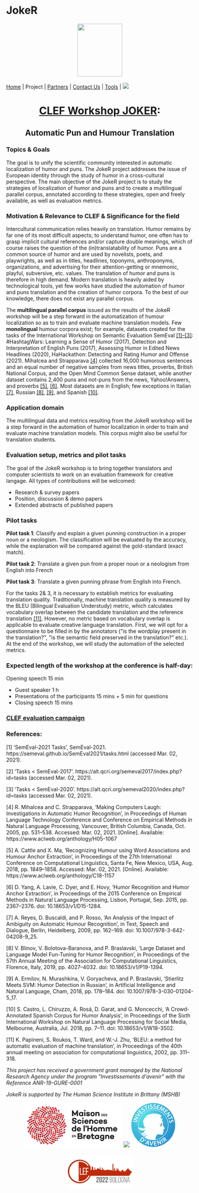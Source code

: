 # JokeR
  <p align="center">
  <img src="Joker.png" width="120" height="142">
  </p>

[Home](index) | Project | [Partners](partners) | [Contact Us](contact) | [Tools](tools) | [<img src="drapeau FR.png" width="20">](https://motsmachines.github.io/joker/FR/projet)
<br>
  <h1 align="center"><a href="https://motsmachines.github.io/joker/EN">CLEF Workshop JOKER</a>:</h1>
  <h2 align="center">Automatic Pun and Humour Translation</h2>

  <h3>Topics & Goals</h3>
  
  The goal is to unify the scientific community interested in automatic localization of humor and puns.  The JokeR project addresses the issue of European identity through the study of humor in a cross-cultural perspective. The main objective of the JokeR project is to study the strategies of localization of humor and puns and to create a multilingual parallel corpus, annotated according to these strategies, open and freely available, as well as evaluation metrics.

  <h3>Motivation & Relevance to CLEF & Significance for the field</h3> 

  Intercultural communication relies heavily on translation. Humor remains by far one of its most difficult aspects; to understand humor, one often has to grasp implicit cultural references and/or capture double meanings, which of course raises the question of the (in)translatability of humor. Puns are a common source of humor and are used by novelists, poets, and playwrights, as well as in titles, headlines, toponyms, anthroponyms, organizations, and advertising for their attention-getting or mnemonic, playful, subversive, etc. values. The translation of humor and puns is therefore in high demand. Modern translation is heavily aided by technological tools, yet few works have studied the automation of humor and puns translation and the creation of humor corpora. To the best of our knowledge, there does not exist any parallel corpus.

  The **multilingual parallel corpus** issued as the results of the JokeR workshop will be a step forward in the automatization of humour localization so as to train and evaluate machine translation models. Few **monolingual** humour corpora exist; for example, datasets created for the tasks of the International Workshop on Semantic Evaluation SemEval <a href="#note1">[1]–[3]</a>: #HashtagWars: Learning a Sense of Humor (2017), Detection and Interpretation of English Puns (2017), Assessing Humor in Edited News Headlines (2020), HaHackathon: Detecting and Rating Humor and Offense (2021). Mihalcea and Strapparava <a href="#note1">[4]</a> collected 16,000 humorous sentences and an equal number of negative samples from news titles, proverbs, British National Corpus, and the Open Mind Common Sense dataset, while another dataset contains 2,400 puns and not-puns from the news, Yahoo!Answers, and proverbs <a href="#note1">[5]</a>, <a href="#note2">[6]</a>. Most datasets are in English; few exceptions in Italian <a href="#note2">[7]</a>, Russian <a href="#note2">[8]</a>, <a href="#note2">[9]</a>, and Spanish <a href="#note2">[10]</a>.

  <h3>Application domain</h3>

  The multilingual data and metrics resulting from the JokeR workshop will be a step forward in the automation of humor localization in order to train and evaluate machine translation models. This corpus might also be useful for translation students. 

  <h3>Evaluation setup, metrics and pilot tasks</h3>

  The goal of the JokeR workshop is to bring together translators and computer scientists to work on an evaluation framework for creative langage. All types of contributions will be welcomed:
  - Research & survey papers
  - Position, discussion & demo papers
  - Extended abstracts of published papers

  <h3>Pilot tasks</h3>

**Pilot task 1**: Classify and explain a given punning construction in a proper noun or a neologism. The classification will be evaluated by the accuracy, while the explanation will be compared against the gold-standard (exact match).

**Pilot task 2**: Translate a given pun from a proper noun or a neologism from English into French

**Pilot task 3**: Translate a given punning phrase from English into French. 

For the tasks 2& 3, it is necessary to establish metrics for evaluating translation quality. Traditionally, machine translation quality is measured by the BLEU (Bilingual Evaluation Understudy) metric, which calculates vocabulary overlap between the candidate translation and the reference translation <a href="#note2">[11]</a>. However, no metric based on vocabulary overlap is applicable to evaluate creative language translation. First, we will opt for a questionnaire to be filled in by the annotators ("is the wordplay present in the translation?", "is the semantic field preserved in the translation?” etc.). At the end of the workshop, we will study the automation of the selected metrics. 

<h3>Expected length of the workshop at the conference is half-day:</h3>

Opening speech 15 min
  - Guest speaker 1 h
  - Presentations of the participants 15 mins + 5 min for questions
  - Closing speech 15 mins

<p>
  <a href="./JOKER_CLEF_2021.pdf"><h3>CLEF evaluation campaign</h3></a>
</p>

<h3 id="note1">References:</h3>
  <p>
<p>[1]	‘SemEval-2021 Tasks’, SemEval-2021. https://semeval.github.io/SemEval2021/tasks.html (accessed Mar. 02, 2021).</p>
<p>[2]	‘Tasks < SemEval-2017’. https://alt.qcri.org/semeval2017/index.php?id=tasks (accessed Mar. 02, 2021).</p>
<p>[3]	‘Tasks < SemEval-2020’. https://alt.qcri.org/semeval2020/index.php?id=tasks (accessed Mar. 02, 2021).</p>
<p>[4]	R. Mihalcea and C. Strapparava, ‘Making Computers Laugh: Investigations in Automatic Humor Recognition’, in Proceedings of Human Language Technology Conference and Conference on Empirical Methods in Natural Language Processing, Vancouver, British Columbia, Canada, Oct. 2005, pp. 531–538. Accessed: Mar. 02, 2021. [Online]. Available: https://www.aclweb.org/anthology/H05-1067</p>
<p>[5]	A. Cattle and X. Ma, ‘Recognizing Humour using Word Associations and Humour Anchor Extraction’, in Proceedings of the 27th International Conference on Computational Linguistics, Santa Fe, New Mexico, USA, Aug. 2018, pp. 1849–1858. Accessed: Mar. 02, 2021. [Online]. Available: https://www.aclweb.org/anthology/C18-1157</p>
<p id="note2">[6]	D. Yang, A. Lavie, C. Dyer, and E. Hovy, ‘Humor Recognition and Humor Anchor Extraction’, in Proceedings of the 2015 Conference on Empirical Methods in Natural Language Processing, Lisbon, Portugal, Sep. 2015, pp. 2367–2376. doi: 10.18653/v1/D15-1284.</p>
<p>[7]	A. Reyes, D. Buscaldi, and P. Rosso, ‘An Analysis of the Impact of Ambiguity on Automatic Humour Recognition’, in Text, Speech and Dialogue, Berlin, Heidelberg, 2009, pp. 162–169. doi: 10.1007/978-3-642-04208-9_25.</p>
<p>[8]	V. Blinov, V. Bolotova-Baranova, and P. Braslavski, ‘Large Dataset and Language Model Fun-Tuning for Humor Recognition’, in Proceedings of the 57th Annual Meeting of the Association for Computational Linguistics, Florence, Italy, 2019, pp. 4027–4032. doi: 10.18653/v1/P19-1394.</p>
<p>[9]	A. Ermilov, N. Murashkina, V. Goryacheva, and P. Braslavski, ‘Stierlitz Meets SVM: Humor Detection in Russian’, in Artificial Intelligence and Natural Language, Cham, 2018, pp. 178–184. doi: 10.1007/978-3-030-01204-5_17.</p>
<p>[10]	S. Castro, L. Chiruzzo, A. Rosá, D. Garat, and G. Moncecchi, ‘A Crowd-Annotated Spanish Corpus for Humor Analysis’, in Proceedings of the Sixth International Workshop on Natural Language Processing for Social Media, Melbourne, Australia, Jul. 2018, pp. 7–11. doi: 10.18653/v1/W18-3502.</p>
<p>[11]	K. Papineni, S. Roukos, T. Ward, and W.-J. Zhu, ‘BLEU: a method for automatic evaluation of machine translation’, in Proceedings of the 40th annual meeting on association for computational linguistics, 2002, pp. 311–318.<p/>
  </p>
  
<p>
<em>This project has received a government grant managed by the National Research Agency under the program "Investissements d'avenir" with the Reference ANR-19-GURE-0001</em>
</p>
<p>
<em>JokeR is supported by The Human Science Institute in Brittany (MSHB)</em>
</p>
<div align="center">
  <a href="https://www.mshb.fr"><img src="./MSHB.jpg" height="120"></a>
  <a href="https://sea-eu.org/?lang=fr"><img src="./SEA-EU.png" height="120"></a>
  <a href="https://www.gouvernement.fr/le-programme-d-investissements-d-avenir"><img src="./Investissement avenir.jpeg" height="120"></a>
</div>
<br />
<div align="center">
  <a href="https://clef2022.clef-initiative.eu/index.php"><img src="./CLEF2022.png" height="90"></a> 
</div>
